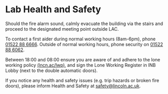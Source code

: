 # Lab Health and Safety

Should the fire alarm sound, calmly evacuate the building via the stairs and proceed to the designated meeting point outside <tooltip term="lac">LAC</tooltip>.

To contact a first aider during normal working hours (8am-6pm), phone [01522 88 6666](tel:+441522886666). Outside of normal working hours, phone security on [01522 88 6062](tel:+441522886062).

Between 18:00 and 08:00 ensure you are aware of and adhere to the lone working policy [(lncn.ac/lwp)](https://lncn.ac/lwp), and sign the Lone Working Register in INB Lobby (next to the double automatic doors).

If you notice any health and safety issues (e.g. trip hazards or broken fire doors), please inform Health and Safety at [safety@lincoln.ac.uk](mailto:safety@lincoln.ac.uk). 
